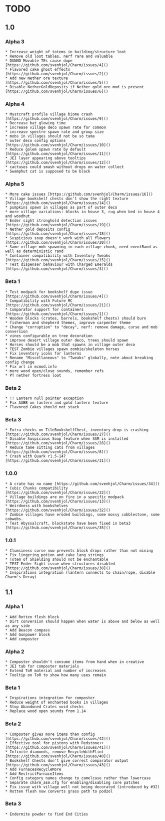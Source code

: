 # TODO

## 1.0

### Alpha 3

    * Increase weight of totems in building/structure loot
    * Remove old loot tables, nerf rare and valuable
    * DUNNO Movable TEs cause dupe [https://github.com/svenhjol/Charm/issues/4]()
    * Flavored cake ghost effects [https://github.com/svenhjol/Charm/issues/2]()
    * Add new Nether ore texture [https://github.com/svenhjol/Charm/issues/5]()
    * Disable NetherGoldDeposits if Nether gold ore mod is present [https://github.com/svenhjol/Charm/issues/6]()

### Alpha 4

    * Mystcraft profile village biome crash [https://github.com/svenhjol/Charm/issues/9]()
    * Decrease bat glowing time
    * increase village deco spawn rate for common
    * increase spectre spawn rate and group size
    * mobs in villages should not be so tame
    * outer deco config options [https://github.com/svenhjol/Charm/issues/10]()
    * Reduce golem spawn rate by default [https://github.com/svenhjol/Charm/issues/11]()
    * JEI layer appearing above tooltips [https://github.com/svenhjol/Charm/issues/12]()
    * cactuses could smash without drops on water collect
    * Swamphut cat is supposed to be black

### Alpha 5

    * More cake issues [https://github.com/svenhjol/Charm/issues/16]()
    * Village bookshelf chests don't show the right texture [https://github.com/svenhjol/Charm/issues/14]()
    * pumpkins spawn in villages as part of outer deco
    * more village variations: blocks in house 3, rug when bed in house 4 and woodhut
    * Ender sight stronghold detection issues [https://github.com/svenhjol/Charm/issues/19]()
    * Nether gold deposits config [https://github.com/svenhjol/Charm/issues/18]()
    * Suspicious soup doesn't work with all flowers [https://github.com/svenhjol/Charm/issues/20]()
    * Same village mob spawning in each village chunk, need eventRand as well as deterministic rand
    * Container compatibility with Inventory Tweaks [https://github.com/svenhjol/Charm/issues/15]()
    * Test dispenser behaviour with Charged Emeralds [https://github.com/svenhjol/Charm/issues/3]()

### Beta 1

    * Test modpack for bookshelf dupe issue [https://github.com/svenhjol/Charm/issues/4]()
    * Compatibility with Future MC [https://github.com/svenhjol/Charm/issues/21]()
    * Comparator support for containers [https://github.com/svenhjol/Charm/issues/1]()
    * Wooden blocks (crates, barrels, bookshelf chests) should burn
    * fisherman and shepherd themes, improve carpenter theme
    * Change "corruption" to "decay", nerf: remove damage, curse and mob conversion
    * vines configurable on tree decoration
    * improve desert village outer deco, trees should spawn
    * Horses should be a mob that spawns in village outer deco
    * TEST Zombie villages spawn zombie/skeleton horses
    * Fix inventory icons for lanterns
    * Rename "Miscellaneous" to "Tweaks" globally, note about breaking config change
    * Fix url in mcmod.info
    * more wood open/close sounds, remember refs
    * PT nether fortress loot
    
### Beta 2

    * !! Lantern null pointer exception
    * Fix AABB on lantern and gold lantern texture
    * Flavored Cakes should not stack
    
### Beta 3

    * Extra checks on TileBookshelfChest, inventory drop is crashing [https://github.com/svenhjol/Charm/issues/27]()
    * Disable Suspicious Soup feature when SSM is installed [https://github.com/svenhjol/Charm/issues/28]()
    * Reduce tame sitting cats from villages [https://github.com/svenhjol/Charm/issues/8]()
    * Crash with Quark r1.5-147 [https://github.com/svenhjol/Charm/issues/31]()
    
### 1.0.0

    * A crate has no name [https://github.com/svenhjol/Charm/issues/34]()
    * Cubic Chunks compatibility [https://github.com/svenhjol/Charm/issues/22]()
    * Village buildings are on fire in a specific modpack [https://github.com/svenhjol/Charm/issues/13]()
    * Weirdness with bookshelves [https://github.com/svenhjol/Charm/issues/32]()
    * Zombie villages have eroded buildings, some mossy cobblestone, some cobwebs.
    * Test Abyssalcraft, blockstate have been fixed in beta3 [https://github.com/svenhjol/Charm/issues/35]()
    
### 1.0.1

    * Clumsiness curse now prevents block drops rather than not mining
    * Fix lingering potion and cake lang strings
    * Totem of Shielding should not be enchantable
    * TEST Ender Sight issue when structures disabled [https://github.com/svenhjol/Charm/issues/38]()
    * Inspirations integration (lantern connects to chain/rope, disable Charm's Decay)
    
    
## 1.1

### Alpha 1

    * Add Rotten flesh block
    * Dirt conversion should happen when water is above and below as well as any side
    * Add Beacon compass
    * Add Gunpower block
    * Add composter
    
### Alpha 2

    * Composter shouldn't consume items from hand when in creative
    * JEI tab for composter materials
    * Extend ToR material and number of increases
    * Tooltip on ToR to show how many uses remain
 
### Beta 1
 
    * Inspirations integration for composter
    * Reduce weight of enchanted books in villages
    * Stop Abandoned Crates void checks
    * Replace wood open sounds from 1.14

### Beta 2

    * Composter gives more items than config [https://github.com/svenhjol/Charm/issues/42]()
    * Effective tool for pistons with Redstone++ [https://github.com/svenhjol/Charm/issues/41]()
    * Infinite diamonds, remove RecycleWithFlint [https://github.com/svenhjol/Charm/issues/40]()
    * Bookshelf Chests don't give correct comparator output [https://github.com/svenhjol/Charm/issues/43]()
    * Add FurnacesRecycleMore
    * Add RestrictFurnaceItems
    * Config category names change to camelcase rather than lowercase
    * Separate charm_asm.cfg for enabling/disabling core patches
    * Fix issue with village well not being decorated (introduced by #32)
    * Rotten flesh now converts grass path to podzol

### Beta 3

    * Endermite powder to find End Cities